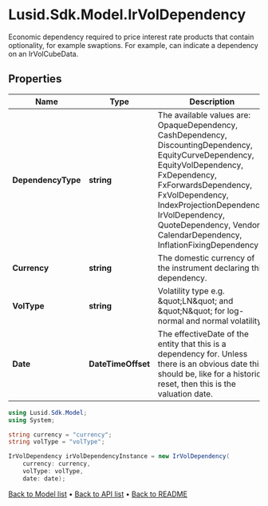 # Lusid.Sdk.Model.IrVolDependency
Economic dependency required to price interest rate products that contain optionality, for example swaptions.  For example, can indicate a dependency on an IrVolCubeData.

## Properties

Name | Type | Description | Notes
------------ | ------------- | ------------- | -------------
**DependencyType** | **string** | The available values are: OpaqueDependency, CashDependency, DiscountingDependency, EquityCurveDependency, EquityVolDependency, FxDependency, FxForwardsDependency, FxVolDependency, IndexProjectionDependency, IrVolDependency, QuoteDependency, Vendor, CalendarDependency, InflationFixingDependency | 
**Currency** | **string** | The domestic currency of the instrument declaring this dependency. | 
**VolType** | **string** | Volatility type e.g. \&quot;LN\&quot; and \&quot;N\&quot; for log-normal and normal volatility. | 
**Date** | **DateTimeOffset** | The effectiveDate of the entity that this is a dependency for.  Unless there is an obvious date this should be, like for a historic reset, then this is the valuation date. | 

```csharp
using Lusid.Sdk.Model;
using System;

string currency = "currency";
string volType = "volType";

IrVolDependency irVolDependencyInstance = new IrVolDependency(
    currency: currency,
    volType: volType,
    date: date);
```

[Back to Model list](../README.md#documentation-for-models) &#8226; [Back to API list](../README.md#documentation-for-api-endpoints) &#8226; [Back to README](../README.md)
